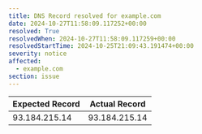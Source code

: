```yaml
---
title: DNS Record resolved for example.com
date: 2024-10-27T11:58:09.117252+00:00
resolved: True
resolvedWhen: 2024-10-27T11:58:09.117259+00:00
resolvedStartTime: 2024-10-25T21:09:43.191474+00:00
severity: notice
affected:
  - example.com
section: issue
---
```


| Expected Record  | Actual Record  |
|------------------|----------------|
| 93.184.215.14 | 93.184.215.14 |
